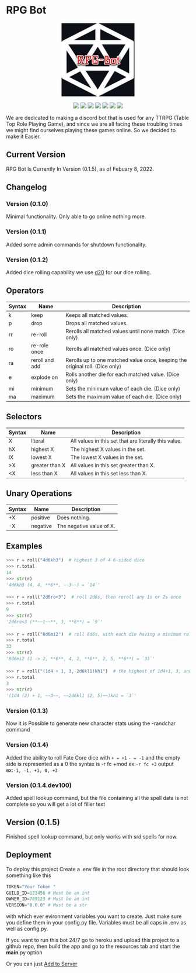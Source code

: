 # RPG Bot

<p align="center">
    <img src="resources/pictures/logo (1).png" alt="Image" width="200" height="200" />
</p>

<p align="center">
    <img src="https://img.shields.io/github/license/Vbalder7/RPG-Bot?style=flat&color=blue">
    <img src="https://img.shields.io/github/languages/top/Vbalder7/RPG-Bot?style=flat">
    <img src="https://img.shields.io/github/repo-size/Vbalder7/RPG-Bot?label=RPG-Bot%20Size&style=flat">
    <img src="https://img.shields.io/github/last-commit/Vbalder7/RPG-Bot?color=blue&style=flat">
    <img src="https://img.shields.io/badge/Heroku-430098?style=flat&logo=heroku&logoColor=white">
    <img src="https://img.shields.io/badge/Linux-FCC624?style=flat&logo=linux&logoColor=black">
    <img src="https://img.shields.io/github/v/release/Vbalder7/Rpg-Bot">
</p>
We are dedicated to making a discord bot
that is used for any TTRPG (Table Top Role Playing Game),
and since we are all facing these troubling times we might find
ourselves playing these games online. So we
decided to make it Easier.

## Current Version

RPG Bot Is Currently In Version (0.1.5), as of
Febuary 8, 2022.

## Changelog

### Version (0.1.0)

Minimal functionality. Only able to go online
nothing more.

### Version (0.1.1)

Added some admin commands for shutdown functionality.

### Version (0.1.2)

Added dice rolling capability
we use [d20](https://pypi.org/project/d20/) for our dice rolling.

## Operators

| Syntax | Name           | Description                                                                  |
| ------ | -------------- | ---------------------------------------------------------------------------- |
| k      | keep           | Keeps all matched values.                                                    |
| p      | drop           | Drops all matched values.                                                    |
| rr     | re-roll        | Rerolls all matched values until none match. (Dice only)                     |
| ro     | re-role once   | Rerolls all matched values once. (Dice only)                                 |
| ra     | reroll and add | Rerolls up to one matched value once, keeping the original roll. (Dice only) |
| e      | explode on     | Rolls another die for each matched value. (Dice only)                        |
| mi     | minimum        | Sets the minimum value of each die. (Dice only)                              |
| ma     | maximum        | Sets the maximum value of each die. (Dice only)                              |

## Selectors

| Syntax | Name           | Description                                           |
| ------ | -------------- | ----------------------------------------------------- |
| X      | literal        | All values in this set that are literally this value. |
| hX     | highest X      | The highest X values in the set.                      |
| lX     | lowest X       | The lowest X values in the set.                       |
| >X     | greater than X | All values in this set greater than X.                |
| <X     | less than X    | All values in this set less than X.                   |

## Unary Operations

| Syntax | Name     | Description              |
| ------ | -------- | ------------------------ |
| +X     | positive | Does nothing.            |
| -X     | negative | The negative value of X. |

## Examples

```python
>>> r = roll("4d6kh3")  # highest 3 of 4 6-sided dice
>>> r.total
14
>>> str(r)
'4d6kh3 (4, 4, **6**, ~~3~~) = `14`'

>>> r = roll("2d6ro<3")  # roll 2d6s, then reroll any 1s or 2s once
>>> r.total
9
>>> str(r)
'2d6ro<3 (**~~1~~**, 3, **6**) = `9`'

>>> r = roll("8d6mi2")  # roll 8d6s, with each die having a minimum roll of 2
>>> r.total
33
>>> str(r)
'8d6mi2 (1 -> 2, **6**, 4, 2, **6**, 2, 5, **6**) = `33`'

>>> r = roll("(1d4 + 1, 3, 2d6kl1)kh1")  # the highest of 1d4+1, 3, and the lower of 2 d6s
>>> r.total
3
>>> str(r)
'(1d4 (2) + 1, ~~3~~, ~~2d6kl1 (2, 5)~~)kh1 = `3`'
```

### Version (0.1.3)

Now it is Possible to generate new character stats using the -randchar command

### Version (0.1.4)

Added the ability to roll Fate Core dice with `+ = +1` `- = -1` and the empty side is represented as a 0 the syntax is -r fc +mod ex:`-r fc +3` output ex:`-1, -1, +1, 0, +3`

### Version (0.1.4.dev100)

Added spell lookup command, but the file containing all the spell data is not complete
so you will get a lot of filler text

## Version (0.1.5)

Finished spell lookup command, but only works with srd spells for now.

## Deployment

To deploy this project Create a .env file in the root directory that should look something like this

```py
TOKEN="Your Token "
GUILD_ID=123456 # Must be an int
OWNER_ID=789123 # Must be an int
VERSION="0.0.0" # Must be a str
```

with which ever evironment variables you want to create. Just make sure you define them in your config.py file. Variables must be all caps in .env as well as config.py.

If you want to run this bot 24/7 go to heroku and upload this project to a github repo, then build the app and go to the resources tab and start the **main**.py option

Or you can just [Add to Server](https://discord.com/api/oauth2/authorize?client_id=722335475976634539&permissions=8&scope=bot%20applications.commands)
